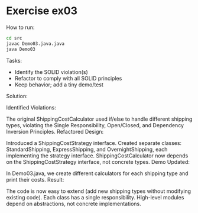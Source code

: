 # Exercise ex03

How to run:
```bash
cd src
javac Demo03.java.java
java Demo03
```

Tasks:
- Identify the SOLID violation(s)
- Refactor to comply with all SOLID principles
- Keep behavior; add a tiny demo/test

Solution:

Identified Violations:

The original ShippingCostCalculator used if/else to handle different shipping types, violating the Single Responsibility, Open/Closed, and Dependency Inversion Principles.
Refactored Design:

Introduced a ShippingCostStrategy interface.
Created separate classes: StandardShipping, ExpressShipping, and OvernightShipping, each implementing the strategy interface.
ShippingCostCalculator now depends on the ShippingCostStrategy interface, not concrete types.
Demo Updated:

In Demo03.java, we create different calculators for each shipping type and print their costs.
Result:

The code is now easy to extend (add new shipping types without modifying existing code).
Each class has a single responsibility.
High-level modules depend on abstractions, not concrete implementations.